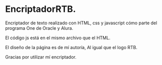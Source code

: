 # EncriptadorRTB.
Encriptador de texto 
realizado con HTML, css y javascript 
cómo parte del programa One de Oracle y Alura.

El código js está en el mismo archivo que el HTML.

El diseño de la página es de mí autoría,
Al igual que el logo RTB. 

Gracias por utilizar mí encriptador.
